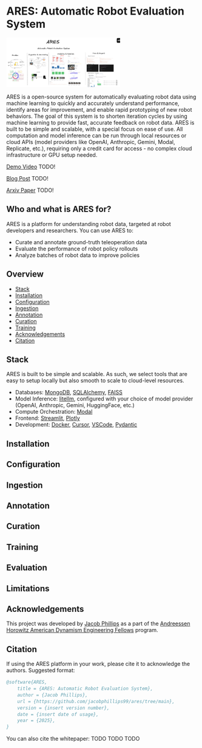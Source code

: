 # ARES: Automatic Robot Evaluation System

<img src="assets/ares.png" alt="ARES System Diagram" width="300"/> 

ARES is a open-source system for automatically evaluating robot data using machine learning to quickly and accurately understand performance, identify areas for improvement, and enable rapid prototyping of new robot behaviors. The goal of this system is to shorten iteration cycles by using machine learning to provide fast, accurate feedback on robot data. ARES is built to be simple and scalable, with a special focus on ease of use. All computation and model inference can be run through local resources or cloud APIs (model providers like OpenAI, Anthropic, Gemini, Modal, Replicate, etc.), requiring only a credit card for access - no complex cloud infrastructure or GPU setup needed. 

[Demo Video](https://example.com/demo) TODO!

[Blog Post](https://example.com/blog) TODO! 

[Arxiv Paper](https://arxiv.org/) TODO!

## Who and what is ARES for?

ARES is a platform for understanding robot data, targeted at robot developers and researchers. You can use ARES to: 
- Curate and annotate ground-truth teleoperation data
- Evaluate the performance of robot policy rollouts
- Analyze batches of robot data to improve policies

## Overview
- [Stack](#stack)
- [Installation](#installation)
- [Configuration](#configuration)
- [Ingestion](#ingestion)
- [Annotation](#annotation)
- [Curation](#curation)
- [Training](#training)
- [Acknowledgements](#acknowledgements)
- [Citation](#citation)


## Stack
ARES is built to be simple and scalable. As such, we select tools that are easy to setup locally but also smooth to scale to cloud-level resources.
- Databases: [MongoDB](https://www.mongodb.com/), [SQLAlchemy](https://www.sqlalchemy.org/), [FAISS](https://github.com/facebookresearch/faiss)
- Model Inference: [litellm](https://github.com/BerriAI/litellm), configured with your choice of model provider (OpenAI, Anthropic, Gemini, HuggingFace, etc.)
- Compute Orchestration: [Modal](https://modal.com/)
- Frontend: [Streamlit](https://streamlit.io/), [Plotly](https://plotly.com/python/)
- Development: [Docker](https://www.docker.com/), [Cursor](https://www.cursor.com/), [VSCode](https://code.visualstudio.com/), [Pydantic](https://docs.pydantic.dev/)

## Installation

## Configuration

## Ingestion

## Annotation

## Curation

## Training

## Evaluation

## Limitations

## Acknowledgements
This project was developed by [Jacob Phillips](jacobdphillips.com) as a part of the [Andreessen Horowitz American Dynamism Engineering Fellows](https://a16z.com/the-american-dynamism-engineering-fellows-program/) program. 


## Citation
If using the ARES platform in your work, please cite it to acknowledge the authors. Suggested format:

```bibtex
@software{ARES,
    title = {ARES: Automatic Robot Evaluation System},
    author = {Jacob Phillips},
    url = {https://github.com/jacobphillips99/ares/tree/main},
    version = {insert version number},
    date = {insert date of usage},
    year = {2025},
}
```

You can also cite the whitepaper:
TODO TODO TODO


